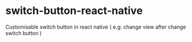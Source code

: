 # switch-button-react-native
Customisable switch button in react native ( e.g: change view after change  switch button )
